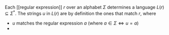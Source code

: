 Each [[regular expression]] $r$ over an alphabet $\Sigma$ determines a language $L(r) \subseteq \Sigma^{*}$. The strings $u$ in $L(r)$ are by definition the ones that match $r$, where
- $u$ matches the regular expression $a$ (where $a \in \Sigma \iff u = a$)
- 